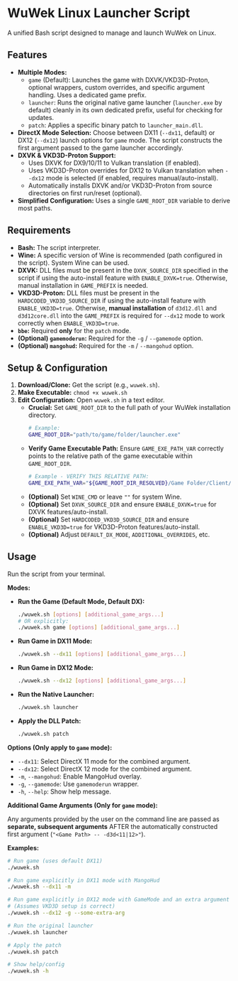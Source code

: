 # WuWek Linux Launcher Script

A unified Bash script designed to manage and launch WuWek on Linux.

## Features

- **Multiple Modes:**
  - `game` (Default): Launches the game with DXVK/VKD3D-Proton, optional wrappers, custom overrides, and specific argument handling. Uses a dedicated game prefix.
  - `launcher`: Runs the original native game launcher (`launcher.exe` by default) cleanly in its own dedicated prefix, useful for checking for updates.
  - `patch`: Applies a specific binary patch to `launcher_main.dll`.
- **DirectX Mode Selection:** Choose between DX11 (`--dx11`, default) or DX12 (`--dx12`) launch options for `game` mode. The script constructs the first argument passed to the game launcher accordingly.
- **DXVK & VKD3D-Proton Support:**
  - Uses DXVK for DX9/10/11 to Vulkan translation (if enabled).
  - Uses VKD3D-Proton overrides for DX12 to Vulkan translation when `--dx12` mode is selected (if enabled, requires manual/auto-install).
  - Automatically installs DXVK and/or VKD3D-Proton from source directories on first run/reset (optional).
- **Simplified Configuration:** Uses a single `GAME_ROOT_DIR` variable to derive most paths.

## Requirements

- **Bash:** The script interpreter.
- **Wine:** A specific version of Wine is recommended (path configured in the script). System Wine can be used.
- **DXVK:** DLL files must be present in the `DXVK_SOURCE_DIR` specified in the script if using the auto-install feature with `ENABLE_DXVK=true`. Otherwise, manual installation in `GAME_PREFIX` is needed.
- **VKD3D-Proton:** DLL files must be present in the `HARDCODED_VKD3D_SOURCE_DIR` if using the auto-install feature with `ENABLE_VKD3D=true`. Otherwise, **manual installation** of `d3d12.dll` and `d3d12core.dll` into the `GAME_PREFIX` is required for `--dx12` mode to work correctly when `ENABLE_VKD3D=true`.
- **`bbe`:** Required **only** for the `patch` mode.
- **(Optional) `gamemoderun`:** Required for the `-g` / `--gamemode` option.
- **(Optional) `mangohud`:** Required for the `-m` / `--mangohud` option.

## Setup & Configuration

1.  **Download/Clone:** Get the script (e.g., `wuwek.sh`).
2.  **Make Executable:** `chmod +x wuwek.sh`
3.  **Edit Configuration:** Open `wuwek.sh` in a text editor.
    - **Crucial:** Set `GAME_ROOT_DIR` to the full path of your WuWek installation directory.
      ```bash
      # Example:
      GAME_ROOT_DIR="path/to/game/folder/launcher.exe"
      ```
    - **Verify Game Executable Path:** Ensure `GAME_EXE_PATH_VAR` correctly points to the relative path of the game executable within `GAME_ROOT_DIR`.
      ```bash
      # Example - VERIFY THIS RELATIVE PATH:
      GAME_EXE_PATH_VAR="${GAME_ROOT_DIR_RESOLVED}/Game Folder/Client/Binaries/Win64/Client-Win64-Shipping.exe"
      ```
    - **(Optional)** Set `WINE_CMD` or leave `""` for system Wine.
    - **(Optional)** Set `DXVK_SOURCE_DIR` and ensure `ENABLE_DXVK=true` for DXVK features/auto-install.
    - **(Optional)** Set `HARDCODED_VKD3D_SOURCE_DIR` and ensure `ENABLE_VKD3D=true` for VKD3D-Proton features/auto-install.
    - **(Optional)** Adjust `DEFAULT_DX_MODE`, `ADDITIONAL_OVERRIDES`, etc.

## Usage

Run the script from your terminal.

**Modes:**

- **Run the Game (Default Mode, Default DX):**
  ```bash
  ./wuwek.sh [options] [additional_game_args...]
  # OR explicitly:
  ./wuwek.sh game [options] [additional_game_args...]
  ```
- **Run Game in DX11 Mode:**
  ```bash
  ./wuwek.sh --dx11 [options] [additional_game_args...]
  ```
- **Run Game in DX12 Mode:**
  ```bash
  ./wuwek.sh --dx12 [options] [additional_game_args...]
  ```
- **Run the Native Launcher:**
  ```bash
  ./wuwek.sh launcher
  ```
- **Apply the DLL Patch:**
  ```bash
  ./wuwek.sh patch
  ```

**Options (Only apply to `game` mode):**

- `--dx11`: Select DirectX 11 mode for the combined argument.
- `--dx12`: Select DirectX 12 mode for the combined argument.
- `-m`, `--mangohud`: Enable MangoHud overlay.
- `-g`, `--gamemode`: Use `gamemoderun` wrapper.
- `-h`, `--help`: Show help message.

**Additional Game Arguments (Only for `game` mode):**

Any arguments provided by the user on the command line are passed as **separate, subsequent arguments** AFTER the automatically constructed first argument (`"<Game Path> -- -d3d<11|12>"`).

**Examples:**

```bash
# Run game (uses default DX11)
./wuwek.sh

# Run game explicitly in DX11 mode with MangoHud
./wuwek.sh --dx11 -m

# Run game explicitly in DX12 mode with GameMode and an extra argument
# (Assumes VKD3D setup is correct)
./wuwek.sh --dx12 -g --some-extra-arg

# Run the original launcher
./wuwek.sh launcher

# Apply the patch
./wuwek.sh patch

# Show help/config
./wuwek.sh -h
```
